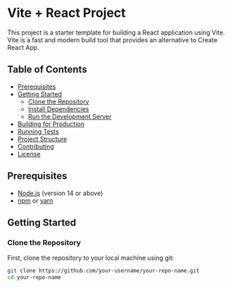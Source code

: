 # Vite + React Project

This project is a starter template for building a React application using Vite. Vite is a fast and modern build tool that provides an alternative to Create React App.

## Table of Contents

- [Prerequisites](#prerequisites)
- [Getting Started](#getting-started)
  - [Clone the Repository](#clone-the-repository)
  - [Install Dependencies](#install-dependencies)
  - [Run the Development Server](#run-the-development-server)
- [Building for Production](#building-for-production)
- [Running Tests](#running-tests)
- [Project Structure](#project-structure)
- [Contributing](#contributing)
- [License](#license)

## Prerequisites

- [Node.js](https://nodejs.org/) (version 14 or above)
- [npm](https://www.npmjs.com/) or [yarn](https://yarnpkg.com/)

## Getting Started

### Clone the Repository

First, clone the repository to your local machine using git:

```sh
git clone https://github.com/your-username/your-repo-name.git
cd your-repo-name
